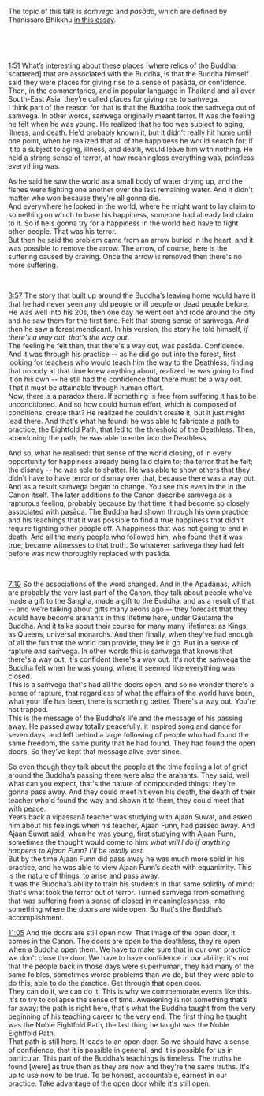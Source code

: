 The topic of this talk is *saṁvega* and *pasāda*, which are defined by Thanissaro Bhikkhu [in this essay](https://www.dhammatalks.org/books/NobleStrategy/Section0004.html).

 &nbsp;

 &nbsp;

[1:51](https://youtu.be/61syXZk_aj0?t=111) What’s interesting about these places [where relics of the Buddha scattered] that are associated with the Buddha, is that the Buddha himself said they were places for giving rise to a sense of pasāda, or confidence. Then, in the commentaries, and in popular language in Thailand and all over South-East Asia, they’re called places for giving rise to saṁvega.  
I think part of the reason for that is that the Buddha took the saṁvega out of saṁvega. In other words, saṁvega originally meant terror. It was the feeling he felt when he was young. He realized that he too was subject to aging, illness, and death. He'd probably known it, but it didn't really hit home until one point, when he realized that all of the happiness he would search for: if it to a subject to aging, illness, and death, would leave him with nothing. He held a strong sense of terror, at how meaningless everything was, pointless everything was.  

As he said he saw the world as a small body of water drying up, and the fishes were fighting one another over the last remaining water. And it didn't matter who won because they're all gonna die.  
And everywhere he looked in the world, where he might want to lay claim to something on which to base his happiness, someone had already laid claim to it. So if he's gonna try for a happiness in the world he’d have to fight other people. That was his terror.  
But then he said the problem came from an arrow buried in the heart, and it was possible to remove the arrow. The arrow, of course, here is the suffering caused by craving. Once the arrow is removed then there's no more suffering.  

 &nbsp;

[3:57](https://youtu.be/61syXZk_aj0?t=237) The story that built up around the Buddha’s leaving home would have it that he had never seen any old people or ill people or dead people before. He was well into his 20s, then one day he went out and rode around the city and he saw them for the first time. Felt that strong sense of saṁvega. And then he saw a forest mendicant. In his version, the story he told himself, *if there's a way out, that's the way out*.  
The feeling he felt then, that there's a way out, was pasāda. Confidence.  
And it was through his practice -- as he did go out into the forest, first looking for teachers who would teach him the way to the Deathless, finding that nobody at that time knew anything about, realized he was going to find it on his own -- he still had the confidence that there must be a way out. That it must be attainable through human effort.  
Now, there is a paradox there. If something is free from suffering it has to be unconditioned. And so how could human effort, which is composed of conditions, create that? He realized he couldn't create it, but it just might lead there. And that's what he found: he was able to fabricate a path to practice, the Eightfold Path, that led to the threshold of the Deathless. Then, abandoning the path, he was able to enter into the Deathless.

And so, what he realised: that sense of the world closing, of in every opportunity for happiness already being laid claim to; the terror that he felt; the dismay -- he was able to shatter. He was able to show others that they didn't have to have terror or dismay over that, because there was a way out.  
And as a result saṁvega began to change. You see this even in the in the Canon itself. The later additions to the Canon describe saṁvega as a rapturous feeling, probably because by that time it had become so closely associated with pasāda. The Buddha had shown through his own practice and his teachings that it was possible to find a true happiness that didn't require fighting other people off. A happiness that was not going to end in death. And all the many people who followed him, who found that it was true, became witnesses to that truth. So whatever saṁvega they had felt before was now thoroughly replaced with pasāda. 

 &nbsp;

[7:10](https://youtu.be/61syXZk_aj0?t=430) So the associations of the word changed. And in the Apadānas, which are probably the very last part of the Canon, they talk about people who've made a gift to the Sangha, made a gift to the Buddha, and as a result of that -- and we’re talking about gifts many aeons ago –- they forecast that they would have become arahants in this lifetime here, under Gautama the Buddha. And it talks about their course for many many lifetimes: as Kings, as Queens, universal monarchs. And then finally, when they've had enough of all the fun that the world can provide, they let it go. But in a sense of rapture *and* saṁvega. In other words this is saṁvega that knows that there's a way out, it's confident there's a way out. It's not the saṁvega the Buddha felt when he was young, where it seemed like everything was closed.  
This is a saṁvega that's had all the doors open, and so no wonder there's a sense of rapture, that regardless of what the affairs of the world have been, what your life has been, there is something better. There's a way out. You're not trapped.  
This is the message of the Buddha’s life and the message of his passing away. He passed away totally peacefully. it inspired song and dance for seven days, and left behind a large following of people who had found the same freedom, the same purity that he had found. They had found the open doors. So they’ve kept that message alive ever since.  

So even though they talk about the people at the time feeling a lot of grief around the Buddha’s passing there were also the arahants. They said, well what can you expect, that's the nature of compounded things: they're gonna pass away. And they could meet hit even his death, the death of their teacher who'd found the way and shown it to them, they could meet that with peace.  
Years back a vipassanā teacher was studying with Ajaan Suwat, and asked him about his feelings when his teacher, Ajaan Funn, had passed away. And Ajaan Suwat said, when he was young, first studying with Ajaan Funn, sometimes the thought would come to him: *what will I do if anything happens to Ajaan Funn? I'll be totally lost.*  
But by the time Ajaan Funn did pass away he was much more solid in his practice, and he was able to view Ajaan Funn’s death with equanimity. This is the nature of things, to arise and pass away.  
It was the Buddha’s ability to train his students in that same solidity of mind: that's what took the terror out of terror. Turned saṁvega from something that was suffering from a sense of closed in meaninglessness, into something where the doors are wide open. So that's the Buddha’s accomplishment.  

[11:05](https://youtu.be/61syXZk_aj0?t=665) And the doors are still open now. That image of the open door, it comes in the Canon. The doors are open to the deathless, they're open when a Buddha open them. We have to make sure that in our own practice we don't close the door. We have to have confidence in our ability: it's not that the people back in those days were superhuman, they had many of the same foibles, sometimes worse problems than we do, but they were able to do this, able to do the practice. Get through that open door.  
They can do it, we can do it. This is why we commemorate events like this. It's to try to collapse the sense of time. Awakening is not something that’s far away: the path is right here, that's what the Buddha taught from the very beginning of his teaching career to the very end. The first thing he taught was the Noble Eightfold Path, the last thing he taught was the Noble Eightfold Path.  
That path is still here. It leads to an open door. So we should have a sense of confidence, that it is possible in general, and it is possible for us in particular. This part of the Buddha’s teachings is timeless. The truths he found [were] as true then as they are now and they're the same truths. It's up to use now to be true. To be honest, accountable, earnest in our practice. Take advantage of the open door while it's still open.
